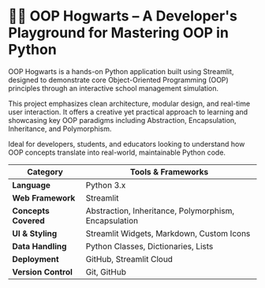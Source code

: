 # 🧙‍♂️ OOP Hogwarts – A Developer's Playground for Mastering OOP in Python
OOP Hogwarts is a hands-on Python application built using Streamlit, designed to demonstrate core Object-Oriented Programming (OOP) principles through an interactive school management simulation.

This project emphasizes clean architecture, modular design, and real-time user interaction. It offers a creative yet practical approach to learning and showcasing key OOP paradigms including Abstraction, Encapsulation, Inheritance, and Polymorphism.

Ideal for developers, students, and educators looking to understand how OOP concepts translate into real-world, maintainable Python code.

| Category             | Tools & Frameworks                                    |
| -------------------- | ----------------------------------------------------- |
| **Language**         | Python 3.x                                            |
| **Web Framework**    | Streamlit                                             |
| **Concepts Covered** | Abstraction, Inheritance, Polymorphism, Encapsulation |
| **UI & Styling**     | Streamlit Widgets, Markdown, Custom Icons             |
| **Data Handling**    | Python Classes, Dictionaries, Lists                   |
| **Deployment**       | GitHub, Streamlit Cloud                               |
| **Version Control**  | Git, GitHub                                           |
